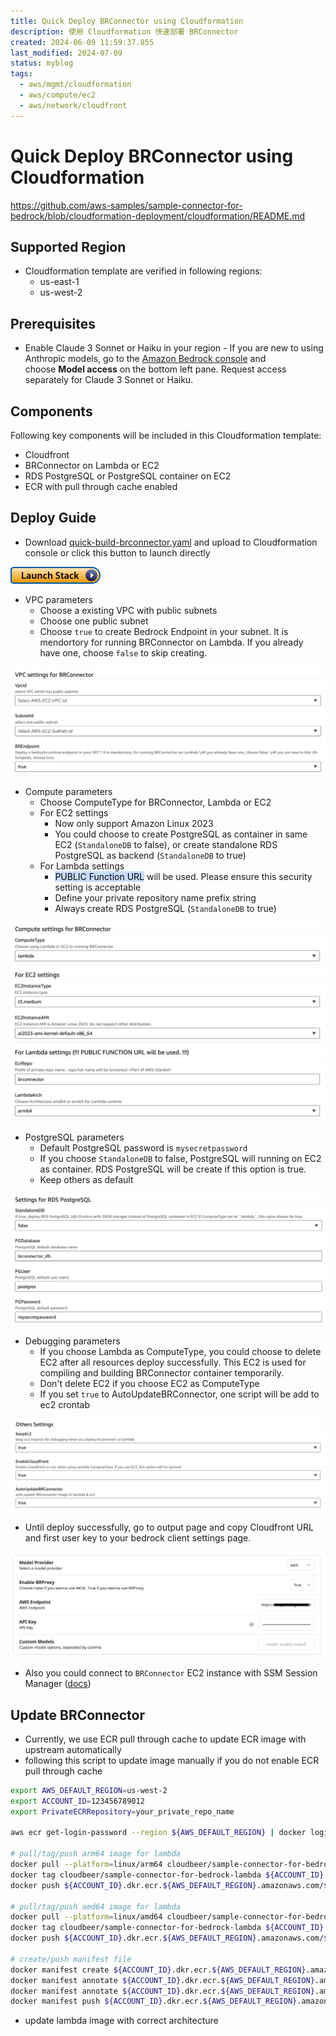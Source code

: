 ```yaml
---
title: Quick Deploy BRConnector using Cloudformation
description: 使用 Cloudformation 快速部署 BRConnector
created: 2024-06-09 11:59:37.855
last_modified: 2024-07-09
status: myblog
tags:
  - aws/mgmt/cloudformation
  - aws/compute/ec2
  - aws/network/cloudfront
---
```


# Quick Deploy BRConnector using Cloudformation
https://github.com/aws-samples/sample-connector-for-bedrock/blob/cloudformation-deployment/cloudformation/README.md

## Supported Region
- Cloudformation template are verified in following regions:
    - us-east-1
    - us-west-2

## Prerequisites
- Enable Claude 3 Sonnet or Haiku in your region - If you are new to using Anthropic models, go to the [Amazon Bedrock console](https://console.aws.amazon.com/bedrock/) and choose **Model access** on the bottom left pane. Request access separately for Claude 3 Sonnet or Haiku.

## Components
Following key components will be included in this Cloudformation template: 
- Cloudfront
- BRConnector on Lambda or EC2
- RDS PostgreSQL or PostgreSQL container on EC2
- ECR with pull through cache enabled

## Deploy Guide
- Download [quick-build-brconnector.yaml](quick-build-brconnector.yaml) and upload to Cloudformation console or click this button to launch directly

[![attachments/quick-build-brconnector/launch-stack.png|100](attachments/quick-build-brconnector/launch-stack.png)](https://console.aws.amazon.com/cloudformation/home#/stacks/create/template?stackName=brconnector1&templateURL=https://sample-connector-bedrock.s3.us-west-2.amazonaws.com/quick-build-brconnector.yaml)

- VPC parameters
    - Choose a existing VPC with public subnets
    - Choose one public subnet
    - Choose `true` to create Bedrock Endpoint in your subnet. It is mendortory for running BRConnector on Lambda. If you already have one, choose `false` to skip creating.

![attachments/quick-build-brconnector/IMG-quick-build-brconnector.png](attachments/quick-build-brconnector/IMG-quick-build-brconnector.png)

- Compute parameters
    - Choose ComputeType for BRConnector, Lambda or EC2
    - For EC2 settings
        - Now only support Amazon Linux 2023
        - You could choose to create PostgreSQL as container in same EC2 (`StandaloneDB` to false), or create standalone RDS PostgreSQL as backend (`StandaloneDB` to true)
    - For Lambda settings
        - <mark style="background: #ADCCFFA6;">PUBLIC Function URL</mark> will be used. Please ensure this security setting is acceptable
        - Define your private repository name prefix string
        - Always create RDS PostgreSQL (`StandaloneDB` to true)

![attachments/quick-build-brconnector/IMG-quick-build-brconnector-6.png](attachments/quick-build-brconnector/IMG-quick-build-brconnector-6.png)

- PostgreSQL parameters
    - Default PostgreSQL password is `mysecretpassword`
    - If you choose `StandaloneDB` to false, PostgreSQL will running on EC2 as container. RDS PostgreSQL will be create if this option is true.
    - Keep others as default

![attachments/quick-build-brconnector/IMG-quick-build-brconnector-7.png](attachments/quick-build-brconnector/IMG-quick-build-brconnector-7.png)

- Debugging parameters
    - If you choose Lambda as ComputeType, you could choose to delete EC2 after all resources deploy successfully. This EC2 is used for compiling and building BRConnector container temporarily. 
    - Don't delete EC2 if you choose EC2 as ComputeType
    - If you set `true` to AutoUpdateBRConnector, one script will be add to ec2 crontab

![attachments/quick-build-brconnector/IMG-quick-build-brconnector-11.png](attachments/quick-build-brconnector/IMG-quick-build-brconnector-11.png)

- Until deploy successfully, go to output page and copy Cloudfront URL and first user key to your bedrock client settings page.

![attachments/quick-build-brconnector/IMG-quick-build-brconnector-9.png](attachments/quick-build-brconnector/IMG-quick-build-brconnector-9.png)

- Also you could connect to `BRConnector` EC2 instance with SSM Session Manager ([docs](https://docs.aws.amazon.com/systems-manager/latest/userguide/session-manager-working-with-sessions-start.html#start-ec2-console))

## Update BRConnector
- Currently, we use ECR pull through cache to update ECR image with upstream automatically
- following this script to update image manually if you do not enable ECR pull through cache
```sh
export AWS_DEFAULT_REGION=us-west-2
export ACCOUNT_ID=123456789012
export PrivateECRRepository=your_private_repo_name

aws ecr get-login-password --region ${AWS_DEFAULT_REGION} | docker login --username AWS --password-stdin ${ACCOUNT_ID}.dkr.ecr.${AWS_DEFAULT_REGION}.amazonaws.com

# pull/tag/push arm64 image for lambda
docker pull --platform=linux/arm64 cloudbeer/sample-connector-for-bedrock-lambda
docker tag cloudbeer/sample-connector-for-bedrock-lambda ${ACCOUNT_ID}.dkr.ecr.${AWS_DEFAULT_REGION}.amazonaws.com/${PrivateECRRepository}:arm64
docker push ${ACCOUNT_ID}.dkr.ecr.${AWS_DEFAULT_REGION}.amazonaws.com/${PrivateECRRepository}:arm64

# pull/tag/push amd64 image for lambda
docker pull --platform=linux/amd64 cloudbeer/sample-connector-for-bedrock-lambda
docker tag cloudbeer/sample-connector-for-bedrock-lambda ${ACCOUNT_ID}.dkr.ecr.${AWS_DEFAULT_REGION}.amazonaws.com/${PrivateECRRepository}:amd64
docker push ${ACCOUNT_ID}.dkr.ecr.${AWS_DEFAULT_REGION}.amazonaws.com/${PrivateECRRepository}:amd64

# create/push manifest file
docker manifest create ${ACCOUNT_ID}.dkr.ecr.${AWS_DEFAULT_REGION}.amazonaws.com/${PrivateECRRepository}:latest --amend ${ACCOUNT_ID}.dkr.ecr.${AWS_DEFAULT_REGION}.amazonaws.com/${PrivateECRRepository}:arm64 --amend ${ACCOUNT_ID}.dkr.ecr.${AWS_DEFAULT_REGION}.amazonaws.com/${PrivateECRRepository}:amd64
docker manifest annotate ${ACCOUNT_ID}.dkr.ecr.${AWS_DEFAULT_REGION}.amazonaws.com/${PrivateECRRepository}:latest ${ACCOUNT_ID}.dkr.ecr.${AWS_DEFAULT_REGION}.amazonaws.com/${PrivateECRRepository}:arm64 --os linux --arch arm64
docker manifest annotate ${ACCOUNT_ID}.dkr.ecr.${AWS_DEFAULT_REGION}.amazonaws.com/${PrivateECRRepository}:latest ${ACCOUNT_ID}.dkr.ecr.${AWS_DEFAULT_REGION}.amazonaws.com/${PrivateECRRepository}:amd64 --os linux --arch amd64
docker manifest push ${ACCOUNT_ID}.dkr.ecr.${AWS_DEFAULT_REGION}.amazonaws.com/${PrivateECRRepository}:latest

```
- update lambda image with correct architecture



